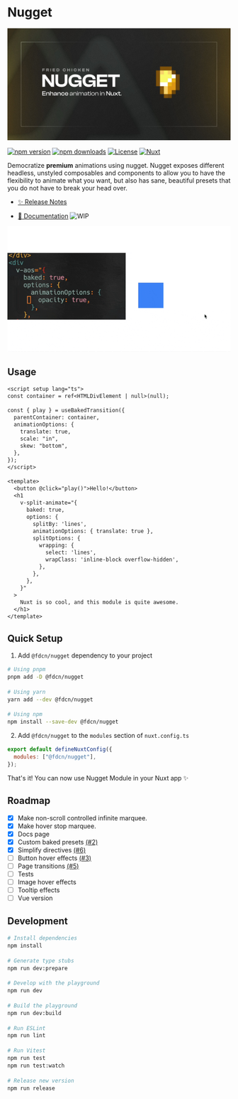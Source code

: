 <!--
Get your module up and running quickly.

Find and replace all on all files (CMD+SHIFT+F):
- Name: Nugget
- Package name: @fdcn/nugget
- Description: Democratise premium animations using nugget.
-->

# Nugget

![Nugget](./src/public/nugget-banner.jpg)

[![npm version][npm-version-src]][npm-version-href]
[![npm downloads][npm-downloads-src]][npm-downloads-href]
[![License][license-src]][license-href]
[![Nuxt][nuxt-src]][nuxt-href]

Democratize **premium** animations using nugget. Nugget exposes different
headless, unstyled composables and components to allow you to have the
flexibility to animate what you want, but also has sane, beautiful presets that
you do not have to break your head over.

- [✨ Release Notes](/CHANGELOG.md)
<!-- - [🏀 Online playground](https://stackblitz.com/github/your-org/@fdcn/nugget?file=playground%2Fapp.vue) -->
- [📖 Documentation](https://nugget.stevenjohn.co) ![WIP](https://img.shields.io/badge/%E2%9A%A0%EF%B8%8F-WIP-red)

![Nugget Preview](./src/public/nugget-preview.gif)

## Usage

```vue
<script setup lang="ts">
const container = ref<HTMLDivElement | null>(null);

const { play } = useBakedTransition({
  parentContainer: container,
  animationOptions: {
    translate: true,
    scale: "in",
    skew: "bottom",
  },
});
</script>

<template>
  <button @click="play()">Hello!</button>
  <h1
    v-split-animate="{
      baked: true,
      options: {
        splitBy: 'lines',
        animationOptions: { translate: true },
        splitOptions: {
          wrapping: {
            select: 'lines',
            wrapClass: 'inline-block overflow-hidden',
          },
        },
      },
    }"
  >
    Nuxt is so cool, and this module is quite awesome.
  </h1>
</template>
```

## Quick Setup

1. Add `@fdcn/nugget` dependency to your project

```bash
# Using pnpm
pnpm add -D @fdcn/nugget

# Using yarn
yarn add --dev @fdcn/nugget

# Using npm
npm install --save-dev @fdcn/nugget
```

2. Add `@fdcn/nugget` to the `modules` section of `nuxt.config.ts`

```js
export default defineNuxtConfig({
  modules: ["@fdcn/nugget"],
});
```

That's it! You can now use Nugget Module in your Nuxt app ✨

## Roadmap

- [x] Make non-scroll controlled infinite marquee.
- [x] Make hover stop marquee.
- [x] Docs page
- [x] Custom baked presets [(#2)](https://github.com/StevenJPx2/nugget/issues/2)
- [x] Simplify directives [(#6)](https://github.com/StevenJPx2/nugget/issues/6)
- [ ] Button hover effects [(#3)](https://github.com/StevenJPx2/nugget/issues/2)
- [ ] Page transitions [(#5)](https://github.com/StevenJPx2/nugget/issues/5)
- [ ] Tests
- [ ] Image hover effects
- [ ] Tooltip effects
- [ ] Vue version

## Development

```bash
# Install dependencies
npm install

# Generate type stubs
npm run dev:prepare

# Develop with the playground
npm run dev

# Build the playground
npm run dev:build

# Run ESLint
npm run lint

# Run Vitest
npm run test
npm run test:watch

# Release new version
npm run release
```

<!-- Badges -->

[npm-version-src]: https://img.shields.io/npm/v/@fdcn/nugget/latest.svg?style=flat&colorA=18181B&colorB=28CF8D
[npm-version-href]: https://npmjs.com/package/@fdcn/nugget
[npm-downloads-src]: https://img.shields.io/npm/dm/@fdcn/nugget.svg?style=flat&colorA=18181B&colorB=28CF8D
[npm-downloads-href]: https://npmjs.com/package/@fdcn/nugget
[license-src]: https://img.shields.io/npm/l/@fdcn/nugget.svg?style=flat&colorA=18181B&colorB=28CF8D
[license-href]: https://npmjs.com/package/@fdcn/nugget
[nuxt-src]: https://img.shields.io/badge/Nuxt-18181B?logo=nuxt.js
[nuxt-href]: https://nuxt.com
[gsap-href]: https://gsap.com/
[locomotive-href]: https://github.com/locomotivemtl/locomotive-scroll/tree/v5-beta
